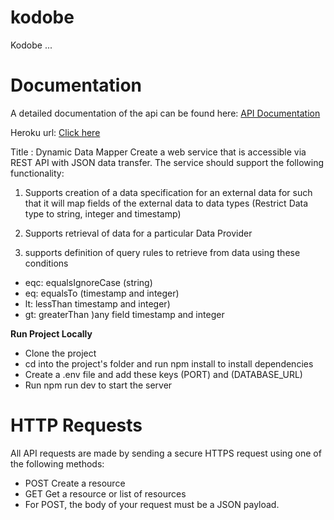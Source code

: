 # kodobe

Kodobe ...
# Documentation

A detailed documentation of the api can be found here: [API Documentation](https://documenter.getpostman.com/view/11971882/UVXqEsXN)

Heroku url: [Click here](https://donald-kodobe.herokuapp.com/)

Title : Dynamic Data Mapper
Create a web service that is accessible via REST API with JSON data transfer. The
service should support the following functionality:

1. Supports creation of a data specification for an external data for such that it
will map fields of the external data to data types (Restrict Data type to string,
integer and timestamp)

2. Supports retrieval of data for a particular Data Provider

3. supports definition of query rules to retrieve from data using these conditions

* eqc: equalsIgnoreCase (string)
* eq: equalsTo (timestamp and integer)
* lt: lessThan timestamp and integer)
* gt: greaterThan )any field timestamp and integer

**Run Project Locally**

* Clone the project
* cd into the project's folder and run npm install to install dependencies
* Create a .env file and add these keys (PORT) and (DATABASE_URL)
* Run npm run dev to start the server


# HTTP Requests

All API requests are made by sending a secure HTTPS request using one of the following methods:

* POST Create a resource
* GET Get a resource or list of resources
* For POST, the body of your request must be a JSON payload.
